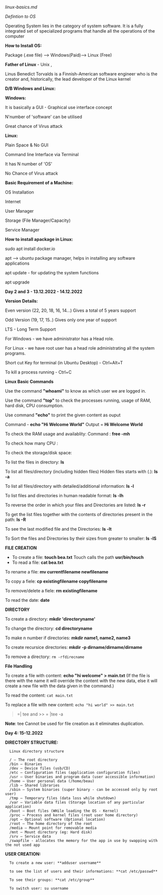 _linux-basics.md_


_Defintion to OS_

Operating System lies in the category of system software. It is a fully integrated set of specialized programs 
that handle all the operations of the computer


**How to Install OS:**

Package (.exe file) --> Windows(Paid)--> Linux (Free)
      
**Father of Linux** - Unix ,

Linus Benedict Torvalds is a Finnish-American software engineer who is the creator and, historically, the lead developer of the Linux kernel

**D/B Windows and Linux:**

**Windows:** 

It is basically a GUI - Graphical use interface concept

N'number of 'software' can be utilised

Great chance of Virus attack

**Linux:**

Plain Space & No GUI

Command line Interface via Terminal

It has N number of 'OS'

No Chance of Virus attack
    
**Basic Requirement of a Machine:**

OS Installation

Internet

User Manager

Storage (File Manager/Capacity)

Service Manager

 **How to install apackage in Linux:**
 
sudo apt install docker.io

apt --> ubuntu package manager, helps in installing any software applications

apt update - for updating the system functions

apt upgrade

**Day 2 and 3 - 13.12.2022 - 14.12.2022** 
    
**Version Details:**

Even version (22, 20, 18, 16, 14...) Gives a total of 5 years support

Odd Version (19, 17, 15..) Gives only one year of support

LTS - Long Term Support

For Windows - we have administrator has a Head role.

For Linux - we have root user has a head role administrating all the system programs.

Short cut Key for terminal (in Ubuntu Desktop) - Ctrl+Alt+T 

To kill a process running - Ctrl+C
      
**Linux Basic Commands**
 
Use the command **"whoami"** to know as which user we are logged in.

Use the command **"top"** to check the processes running, usage of RAM, hard disk, CPU consumption.

Use command **"echo"** to print the given content as ouput 

Command - **echo "Hi Welcome World"**  Output = **Hi Welcome World**

To check the RAM usage and availablity: Command : **free -mh**

To check how many CPU :

To check the storage/disk space:

To list the files in directory: **ls**

To list all files/directory (including hidden files) Hidden files starts with (.): **ls -a**

To list all files/directory with detailed/additional information: **ls -l**

To list files and directories in human readable format: **ls -lh**

To reverse the order in which your files and Directories are listed: **ls -r**

To get the list files together with the contents of directories present in the path: **ls -R**

To see the last modified file and the Directories: **ls -lt**

To Sort the files and Directories by their sizes from greater to smaller: **ls -lS**
  
**FILE CREATION**
 
* To create a file: **touch bea.txt**  Touch calls the path **usr/bin/touch** 
* To read a file: **cat bea.txt**

To rename a file: **mv currentfilename newfilename**

To copy a fiele: **cp existingfilename copyfilename**

To remove/delete a fiele: **rm existingfilename**

To read the date: **date**
 
**DIRECTORY**
 
To create a directory: **mkdir 'directoryname'**

To change the directory: **cd directoryname**

To make n number if directories: **mkdir name1, name2, name3**

To create recursice directories: **mkdir -p dirname/dirname/dirname**

To remove a directory: `rm -rfdirecname`
 
 **File Handling**
 
To create a file with content: **echo "hi welcome" > main.txt** (If the file is there with the name it will override the content with the new data, else it will create a new file with the data given in the command.)

To read the content: `cat main.txt`

To replace a file with new content: `echo "hi world" >> main.txt`

> =| tee and >> = |tee -a

 **Note**: tee Cannot be used for file creation as it eliminates duplication.
 
 **Day 4: 15-12.2022**
 
 **DIRECTORY STRUCTURE:**
 
      Linux directory structure
      
      / – The root directory
      /bin – Binaries
      /dev – Device files (usb/CD)
      /etc – Configuration files (application configuration files)
      /usr – User binaries and program data (user accessible information)
      /home – User personal data (/home/beau)
      /lib – Shared libraries
      /sbin – System binaries (super binary - can be accessed only by root user)
      /tmp – Temporary files (data loss while shutdown)
      /var – Variable data files (Storage location of any particular application)
      /boot – Boot files (WHile loading the OS - Kernel)
      /proc – Process and kernel files (root user home directory)
      /opt – Optional software (Optional location)
      /root – The home directory of the root
      /media – Mount point for removable media
      /mnt – Mount directory (eg: Hard disk)
      /srv – Service data
      /swapfile - allocates the memory for the app in use by swapping with the not used app
      
 **USER CREATION:**
 
      To create a new user: **adduser username**
      
      to see the list of users and their informations: **cat /etc/passwd**
      
      To see their groups: **cat /etc/group**
      
      To switch user: su username
      
      

 
 
 
 
 
 
 

 
 
 
 
 
 
 
 
 
 
 
 
 
 
 
    
